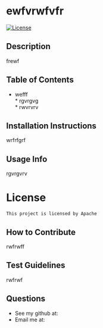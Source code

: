 # ewfvrwfvfr
  [![License](https://img.shields.io/badge/License-Apache%202.0-blue.svg)](https://opensource.org/licenses/Apache-2.0)
  ## Description
  
  frewf
  
  ## Table of Contents
   * wefff <br />* rgvrgvg <br />* rwvrvrv <br />
  
  ## Installation Instructions
  wrfrfgrf
  
  ## Usage Info
  rgvrgvrv
  
  # License
    This project is licensed by Apache

  ## How to Contribute
  rwfrwff
  
  ## Test Guidelines
  rwfrwf
  
  ## Questions
  * See my github at: [](undefined)
  * Email me at: [](wrrff)
  